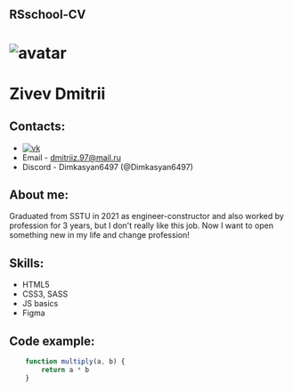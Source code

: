 ## RSschool-CV
# ![avatar](https://sun6-20.userapi.com/s/v1/ig1/VQKe3RzLSuuh11zRfwxWg2MDd4jFIkM1vvloSlHQ3zzIq1BOO6DbAUVMPphV6C3HZyseEM96.jpg?size=200x200&quality=96&crop=0,0,2160,2160&ava=1)
# Zivev Dmitrii
## Contacts:
- [![vk](https://www.knor.ru/vk.gif)](https://vk.com/dimkasyan6497)
- Email - <dmitriiz.97@mail.ru>
- Discord - Dimkasyan6497 (@Dimkasyan6497)
## About me:
Graduated from SSTU in 2021 as engineer-constructor and also worked by profession for 3 years, but I don't really like this job. Now I want to open something new in my life and change profession!
## Skills:
- HTML5
- CSS3, SASS
- JS basics
- Figma
## Code example:
```js
    function multiply(a, b) {
        return a * b
    }
```
